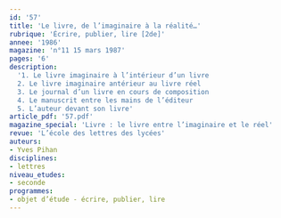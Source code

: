 ```yaml
---
id: '57'
title: 'Le livre, de l’imaginaire à la réalité…'
rubrique: 'Écrire, publier, lire [2de]'
annee: '1986'
magazine: 'n°11 15 mars 1987'
pages: '6'
description: 
  '1. Le livre imaginaire à l’intérieur d’un livre
  2. Le livre imaginaire antérieur au livre réel
  3. Le journal d’un livre en cours de composition
  4. Le manuscrit entre les mains de l’éditeur
  5. L’auteur devant son livre'
article_pdf: '57.pdf'
magazine_special: 'Livre : le livre entre l’imaginaire et le réel'
revue: 'L’école des lettres des lycées'
auteurs:
- Yves Pihan
disciplines:
- lettres
niveau_etudes:
- seconde
programmes:
- objet d’étude - écrire, publier, lire
---
```

